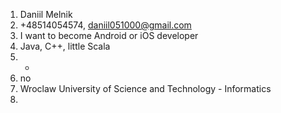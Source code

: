 1. Daniil Melnik
2. +48514054574, daniil051000@gmail.com
3. I want to become Android or iOS developer
4. Java, C++, little Scala
5. -
6. no
7. Wroclaw University of Science and Technology - Informatics
8. 